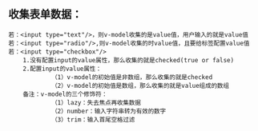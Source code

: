 ## 收集表单数据： 
    若：<input type="text"/>，则v-model收集的是value值，用户输入的就是value值
    若：<input type="radio"/>,则v-model收集的时value值，且要给标签配置value值
    若：<input type="checkbox"/>
        1.没有配置input的value属性，那么收集的就是checked(true or false)
        2.配置input的value属性：
                （1）v-model的初始值是非数组，那么收集的就是checked
                （2）v-model的初始值是数组，那么收集的就是value组成的数组
        备注：v-model的三个修饰符：
                （1）lazy：失去焦点再收集数据
                （2）number：输入字符串转为有效的数字
                （3）trim：输入首尾空格过滤
##